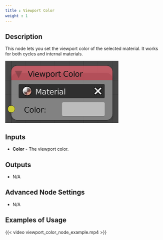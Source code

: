 ```yaml
---
title : Viewport Color
weight : 1
---
```


## Description

This node lets you set the viewport color of the selected material. It
works for both cycles and internal materials.

![image](viewport_color_node.png)

## Inputs

  - **Color** - The viewport color.

## Outputs

  - N/A

## Advanced Node Settings

  - N/A

## Examples of Usage

{{< video viewport_color_node_example.mp4 >}}
